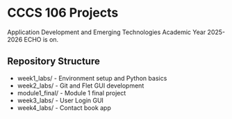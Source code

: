 # CCCS 106 Projects
Application Development and Emerging Technologies
Academic Year 2025-2026
ECHO is on.
## Repository Structure
- week1_labs/ - Environment setup and Python basics
- week2_labs/ - Git and Flet GUI development
- module1_final/ - Module 1 final project
- week3_labs/ - User Login GUI
- week4_labs/ - Contact book app
